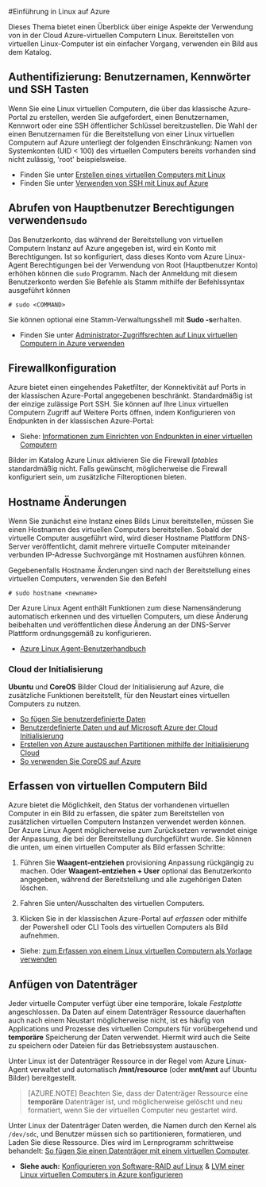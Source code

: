 <properties
    pageTitle="Einführung in Azure Linux | Microsoft Azure"
    description="Informationen Sie zur Verwendung von Linux virtuellen Computern auf Azure."
    services="virtual-machines-linux"
    documentationCenter="python"
    authors="szarkos"
    manager="timlt"
    editor=""
    tags="azure-resource-manager,azure-service-management"/>

<tags
    ms.service="virtual-machines-linux"
    ms.workload="infrastructure-services"
    ms.tgt_pltfrm="vm-linux"
    ms.devlang="na"
    ms.topic="article"
    ms.date="08/24/2016"
    ms.author="szark"/>

#<a name="introduction-to-linux-on-azure"></a>Einführung in Linux auf Azure

Dieses Thema bietet einen Überblick über einige Aspekte der Verwendung von in der Cloud Azure-virtuellen Computern Linux. Bereitstellen von virtuellen Linux-Computer ist ein einfacher Vorgang, verwenden ein Bild aus dem Katalog.


## <a name="authentication-usernames-passwords-and-ssh-keys"></a>Authentifizierung: Benutzernamen, Kennwörter und SSH Tasten

Wenn Sie eine Linux virtuellen Computern, die über das klassische Azure-Portal zu erstellen, werden Sie aufgefordert, einen Benutzernamen, Kennwort oder eine SSH öffentlicher Schlüssel bereitzustellen. Die Wahl der einen Benutzernamen für die Bereitstellung von einer Linux virtuellen Computern auf Azure unterliegt der folgenden Einschränkung: Namen von Systemkonten (UID < 100) des virtuellen Computers bereits vorhanden sind nicht zulässig, 'root' beispielsweise.


 - Finden Sie unter [Erstellen eines virtuellen Computers mit Linux](virtual-machines-linux-quick-create-cli.md)
 - Finden Sie unter [Verwenden von SSH mit Linux auf Azure](virtual-machines-linux-mac-create-ssh-keys.md)


## <a name="obtaining-superuser-privileges-using-sudo"></a>Abrufen von Hauptbenutzer Berechtigungen verwenden`sudo`

Das Benutzerkonto, das während der Bereitstellung von virtuellen Computern Instanz auf Azure angegeben ist, wird ein Konto mit Berechtigungen. Ist so konfiguriert, dass dieses Konto vom Azure Linux-Agent Berechtigungen bei der Verwendung von Root (Hauptbenutzer Konto) erhöhen können die `sudo` Programm. Nach der Anmeldung mit diesem Benutzerkonto werden Sie Befehle als Stamm mithilfe der Befehlssyntax ausgeführt können

    # sudo <COMMAND>

Sie können optional eine Stamm-Verwaltungsshell mit **Sudo -s**erhalten.

- Finden Sie unter [Administrator-Zugriffsrechten auf Linux virtuellen Computern in Azure verwenden](virtual-machines-linux-use-root-privileges.md)


## <a name="firewall-configuration"></a>Firewallkonfiguration

Azure bietet einen eingehendes Paketfilter, der Konnektivität auf Ports in der klassischen Azure-Portal angegebenen beschränkt. Standardmäßig ist der einzige zulässige Port SSH. Sie können auf Ihre Linux virtuellen Computern Zugriff auf Weitere Ports öffnen, indem Konfigurieren von Endpunkten in der klassischen Azure-Portal:

 - Siehe: [Informationen zum Einrichten von Endpunkten in einer virtuellen Computern](virtual-machines-windows-classic-setup-endpoints.md)

Bilder im Katalog Azure Linux aktivieren Sie die Firewall *Iptables* standardmäßig nicht. Falls gewünscht, möglicherweise die Firewall konfiguriert sein, um zusätzliche Filteroptionen bieten.


## <a name="hostname-changes"></a>Hostname Änderungen

Wenn Sie zunächst eine Instanz eines Bilds Linux bereitstellen, müssen Sie einen Hostnamen des virtuellen Computers bereitstellen. Sobald der virtuelle Computer ausgeführt wird, wird dieser Hostname Plattform DNS-Server veröffentlicht, damit mehrere virtuelle Computer miteinander verbunden IP-Adresse Suchvorgänge mit Hostnamen ausführen können.

Gegebenenfalls Hostname Änderungen sind nach der Bereitstellung eines virtuellen Computers, verwenden Sie den Befehl

    # sudo hostname <newname>

Der Azure Linux Agent enthält Funktionen zum diese Namensänderung automatisch erkennen und des virtuellen Computers, um diese Änderung beibehalten und veröffentlichen diese Änderung an der DNS-Server Plattform ordnungsgemäß zu konfigurieren.

 - [Azure Linux Agent-Benutzerhandbuch](virtual-machines-linux-agent-user-guide.md)

### <a name="cloud-init"></a>Cloud der Initialisierung
**Ubuntu** und **CoreOS** Bilder Cloud der Initialisierung auf Azure, die zusätzliche Funktionen bereitstellt, für den Neustart eines virtuellen Computers zu nutzen.

 - [So fügen Sie benutzerdefinierte Daten](virtual-machines-windows-classic-inject-custom-data.md)
 - [Benutzerdefinierte Daten und auf Microsoft Azure der Cloud Initialisierung](https://azure.microsoft.com/blog/2014/04/21/custom-data-and-cloud-init-on-windows-azure/)
 - [Erstellen von Azure austauschen Partitionen mithilfe der Initialisierung Cloud](https://wiki.ubuntu.com/AzureSwapPartitions)
 - [So verwenden Sie CoreOS auf Azure](https://coreos.com/os/docs/latest/booting-on-azure.html)


## <a name="virtual-machine-image-capture"></a>Erfassen von virtuellen Computern Bild

Azure bietet die Möglichkeit, den Status der vorhandenen virtuellen Computer in ein Bild zu erfassen, die später zum Bereitstellen von zusätzlichen virtuellen Computern Instanzen verwendet werden können. Der Azure Linux Agent möglicherweise zum Zurücksetzen verwendet einige der Anpassung, die bei der Bereitstellung durchgeführt wurde. Sie können die unten, um einen virtuellen Computer als Bild erfassen Schritte:

1. Führen Sie **Waagent-entziehen** provisioning Anpassung rückgängig zu machen. Oder **Waagent-entziehen + User** optional das Benutzerkonto angegeben, während der Bereitstellung und alle zugehörigen Daten löschen.

2. Fahren Sie unten/Ausschalten des virtuellen Computers.

3. Klicken Sie in der klassischen Azure-Portal auf *erfassen* oder mithilfe der Powershell oder CLI Tools des virtuellen Computers als Bild aufnehmen.

 - Siehe: [zum Erfassen von einem Linux virtuellen Computern als Vorlage verwenden](virtual-machines-linux-classic-capture-image.md)


## <a name="attaching-disks"></a>Anfügen von Datenträger

Jeder virtuelle Computer verfügt über eine temporäre, lokale *Festplatte* angeschlossen. Da Daten auf einem Datenträger Ressource dauerhaften auch nach einem Neustart möglicherweise nicht, ist es häufig von Applications und Prozesse des virtuellen Computers für vorübergehend und **temporäre** Speicherung der Daten verwendet. Hiermit wird auch die Seite zu speichern oder Dateien für das Betriebssystem austauschen.

Unter Linux ist der Datenträger Ressource in der Regel vom Azure Linux-Agent verwaltet und automatisch **/mnt/resource** (oder **mnt/mnt** auf Ubuntu Bilder) bereitgestellt.


>[AZURE.NOTE] Beachten Sie, dass der Datenträger Ressource eine **temporäre** Datenträger ist, und möglicherweise gelöscht und neu formatiert, wenn Sie der virtuellen Computer neu gestartet wird.

Unter Linux der Datenträger Daten werden, die Namen durch den Kernel als `/dev/sdc`, und Benutzer müssen sich so partitionieren, formatieren, und Laden Sie diese Ressource. Dies wird im Lernprogramm schrittweise behandelt: [So fügen Sie einen Datenträger mit einem virtuellen Computer](virtual-machines-linux-classic-attach-disk.md).

 - **Siehe auch:** [Konfigurieren von Software-RAID auf Linux](virtual-machines-linux-configure-raid.md)  &  [LVM einer Linux virtuellen Computers in Azure konfigurieren](virtual-machines-linux-configure-lvm.md)


